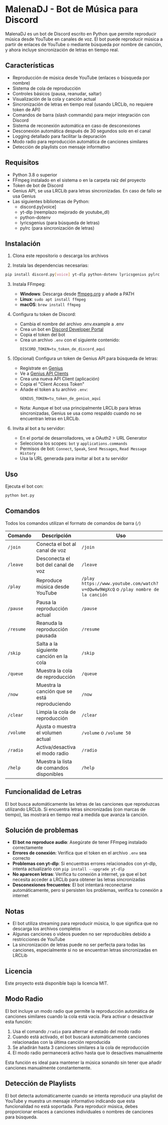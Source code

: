 # MalenaDJ - Bot de Música para Discord

MalenaDJ es un bot de Discord escrito en Python que permite reproducir música desde YouTube en canales de voz. El bot puede reproducir música a partir de enlaces de YouTube o mediante búsqueda por nombre de canción, y ahora incluye sincronización de letras en tiempo real.

## Características

- Reproducción de música desde YouTube (enlaces o búsqueda por nombre)
- Sistema de cola de reproducción
- Controles básicos (pausa, reanudar, saltar)
- Visualización de la cola y canción actual
- Sincronización de letras en tiempo real (usando LRCLib, no requiere token de API)
- Comandos de barra (slash commands) para mejor integración con Discord
- Sistema de reconexión automática en caso de desconexiones
- Desconexión automática después de 30 segundos solo en el canal
- Logging detallado para facilitar la depuración
- Modo radio para reproducción automática de canciones similares
- Detección de playlists con mensaje informativo

## Requisitos

- Python 3.8 o superior
- FFmpeg instalado en el sistema o en la carpeta raíz del proyecto
- Token de bot de Discord
- Genius API, se usa LRCLib para letras sincronizadas. En caso de fallo se usa Genius
- Las siguientes bibliotecas de Python:
  - discord.py[voice]
  - yt-dlp (reemplazo mejorado de youtube_dl)
  - python-dotenv
  - lyricsgenius (para búsqueda de letras)
  - pylrc (para sincronización de letras)

## Instalación

1. Clona este repositorio o descarga los archivos

2. Instala las dependencias necesarias:

```bash
pip install discord.py[voice] yt-dlp python-dotenv lyricsgenius pylrc
```

3. Instala FFmpeg:
   - **Windows**: Descarga desde [ffmpeg.org](https://ffmpeg.org/download.html) y añade a PATH
   - **Linux**: `sudo apt install ffmpeg`
   - **macOS**: `brew install ffmpeg`

4. Configura tu token de Discord:
    - Cambia el nombre del archivo .env.example a .env
   - Crea un bot en [Discord Developer Portal](https://discord.com/developers/applications)
   - Copia el token del bot
   - Crea un archivo `.env` con el siguiente contenido:
     ```
     DISCORD_TOKEN=tu_token_de_discord_aquí
     ```

5. (Opcional) Configura un token de Genius API para búsqueda de letras:
   - Regístrate en [Genius](https://genius.com/signup)
   - Ve a [Genius API Clients](https://genius.com/api-clients)
   - Crea una nueva API Client (aplicación)
   - Copia el "Client Access Token"
   - Añade el token a tu archivo `.env`:
     ```
     GENIUS_TOKEN=tu_token_de_genius_aquí
     ```
   - Nota: Aunque el bot usa principalmente LRCLib para letras sincronizadas, Genius se usa como respaldo cuando no se encuentran letras en LRCLib.

6. Invita al bot a tu servidor:
   - En el portal de desarrolladores, ve a OAuth2 > URL Generator
   - Selecciona los scopes: `bot` y `applications.commands`
   - Permisos de bot: `Connect`, `Speak`, `Send Messages`, `Read Message History`
   - Usa la URL generada para invitar al bot a tu servidor

## Uso

Ejecuta el bot con:

```bash
python bot.py
```

## Comandos

Todos los comandos utilizan el formato de comandos de barra (`/`)

| Comando | Descripción | Uso |
|---------|-------------|-----|
| `/join` | Conecta el bot al canal de voz | `/join` |
| `/leave` | Desconecta el bot del canal de voz | `/leave` |
| `/play` | Reproduce música desde YouTube | `/play https://www.youtube.com/watch?v=dQw4w9WgXcQ` o `/play nombre de la canción` |
| `/pause` | Pausa la reproducción actual | `/pause` |
| `/resume` | Reanuda la reproducción pausada | `/resume` |
| `/skip` | Salta a la siguiente canción en la cola | `/skip` |
| `/queue` | Muestra la cola de reproducción | `/queue` |
| `/now` | Muestra la canción que se está reproduciendo | `/now` |
| `/clear` | Limpia la cola de reproducción | `/clear` |
| `/volume` | Ajusta o muestra el volumen actual | `/volume` o `/volume 50` |
| `/radio` | Activa/desactiva el modo radio | `/radio` |
| `/help` | Muestra la lista de comandos disponibles | `/help` |

## Funcionalidad de Letras

El bot busca automáticamente las letras de las canciones que reproduzcas utilizando LRCLib. Si encuentra letras sincronizadas (con marcas de tiempo), las mostrará en tiempo real a medida que avanza la canción.

## Solución de problemas

- **El bot no reproduce audio**: Asegúrate de tener FFmpeg instalado correctamente
- **Errores de conexión**: Verifica que el token en el archivo `.env` sea correcto
- **Problemas con yt-dlp**: Si encuentras errores relacionados con yt-dlp, intenta actualizarlo con `pip install --upgrade yt-dlp`
- **No aparecen letras**: Verifica tu conexión a internet, ya que el bot necesita acceder a LRCLib para obtener las letras sincronizadas
- **Desconexiones frecuentes**: El bot intentará reconectarse automáticamente, pero si persisten los problemas, verifica tu conexión a internet

## Notas

- El bot utiliza streaming para reproducir música, lo que significa que no descarga los archivos completos
- Algunas canciones o videos pueden no ser reproducibles debido a restricciones de YouTube
- La sincronización de letras puede no ser perfecta para todas las canciones, especialmente si no se encuentran letras sincronizadas en LRCLib

## Licencia

Este proyecto está disponible bajo la licencia MIT.

## Modo Radio

El bot incluye un modo radio que permite la reproducción automática de canciones similares cuando la cola está vacía. Para activar o desactivar esta función:

1. Usa el comando `/radio` para alternar el estado del modo radio
2. Cuando está activado, el bot buscará automáticamente canciones relacionadas con la última canción reproducida
3. Se añadirán hasta 3 canciones similares a la cola de reproducción
4. El modo radio permanecerá activo hasta que lo desactives manualmente

Esta función es ideal para mantener la música sonando sin tener que añadir canciones manualmente constantemente.

## Detección de Playlists

El bot detecta automáticamente cuando se intenta reproducir una playlist de YouTube y muestra un mensaje informativo indicando que esta funcionalidad no está soportada. Para reproducir música, debes proporcionar enlaces a canciones individuales o nombres de canciones para búsqueda.
